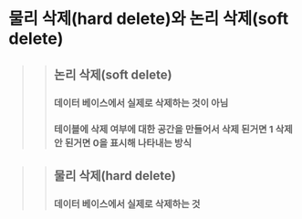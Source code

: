 # 물리 삭제(hard delete)와 논리 삭제(soft delete)

>> ## 논리 삭제(soft delete)
>> ### 데이터 베이스에서 실제로 삭제하는 것이 아님
>> ### 테이블에 삭제 여부에 대한 공간을 만들어서 삭제 된거면 1 삭제 안 된거면 0을 표시해 나타내는 방식

>> ## 물리 삭제(hard delete)
>> ### 데이터 베이스에서 실제로 삭제하는 것
